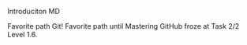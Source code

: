 Introduciton MD

Favorite path Git! Favorite path until Mastering GitHub froze at Task 2/2 Level 1.6.
